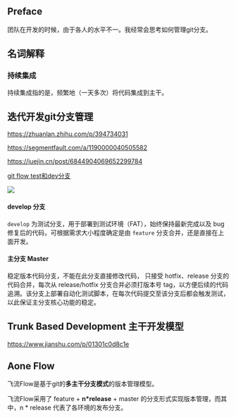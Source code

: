 ## Preface

团队在开发的时候，由于各人的水平不一。我经常会思考如何管理git分支。

## 名词解释

### 持续集成

持续集成指的是，频繁地（一天多次）将代码集成到主干。

## 迭代开发git分支管理

https://zhuanlan.zhihu.com/p/394734031

https://segmentfault.com/a/1190000040505582

https://juejin.cn/post/6844904069652299784

[git flow test和dev分支](https://gist.github.com/ufoe/3899044)

![](https://pic2.zhimg.com/v2-bf2a70c5cb5842de78a5e107a96c22f9_r.jpg)



#### develop 分支

`develop` 为测试分支，用于部署到测试环境（FAT），始终保持最新完成以及 bug 修复后的代码，可根据需求大小程度确定是由 `feature` 分支合并，还是直接在上面开发。

#### 主分支 Master

稳定版本代码分支，不能在此分支直接修改代码， 只接受 hotfix、release 分支的代码合并，每次从 release/hotfix 分支合并必须打版本号 tag，以方便后续的代码追溯。该分支上部署自动化测试脚本，在每次代码提交至该分支后都会触发测试，以此保证主分支核心功能的稳定。



## Trunk Based Development 主干开发模型

https://www.jianshu.com/p/01301c0d8c1e

## Aone Flow

飞流Flow是基于git的**多主干分支模式**的版本管理模型。

飞流Flow采用了 feature + **n\*release** + master 的分支形式实现版本管理，而其中，n * release 代表了各环境的发布分支。
